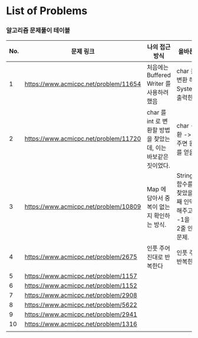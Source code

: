 # List of Problems

### 알고리즘 문제풀이 테이블

| No.  | 문제 링크                             | 나의 접근 방식                                               | 올바른 접근 방식                                             |
| ---- | ------------------------------------- | ------------------------------------------------------------ | ------------------------------------------------------------ |
| 1    | https://www.acmicpc.net/problem/11654 | 처음에는 Buffered Writer 를 사용하려 했음                    | char 를 int 로 형변환 하여 System.out으로 출력한다           |
| 2    | https://www.acmicpc.net/problem/11720 | char 를 int 로 변환할 방법을 찾았는데, 이는 바보같은 짓이었다. | char -> int 형변환 -> 빼기 48 해주면 원래의 숫자를 얻을 수 있다. |
| 3    | https://www.acmicpc.net/problem/10809 | Map 에 담아서 중복이 없는지 확인하는 방식.                   | String.indexOf() 함수를 사용하면 찾았을 때는 첫번째 인덱스를 반환해주고, 못찾으면 -1을 반환해준다. 2줄 안에 끝나는 문제. |
| 4    | https://www.acmicpc.net/problem/2675  | 인풋 주어진대로 반복한다                                    | 인풋 주어진대로 반복한다                                            |
| 5    | https://www.acmicpc.net/problem/1157  |                                                              |                                                              |
| 6    | https://www.acmicpc.net/problem/1152  |                                                              |                                                              |
| 7    | https://www.acmicpc.net/problem/2908  |                                                              |                                                              |
| 8    | https://www.acmicpc.net/problem/5622  |                                                              |                                                              |
| 9    | https://www.acmicpc.net/problem/2941  |                                                              |                                                              |
| 10   | https://www.acmicpc.net/problem/1316  |                                                              |                                                              |
|      |                                       |                                                              |                                                              |

